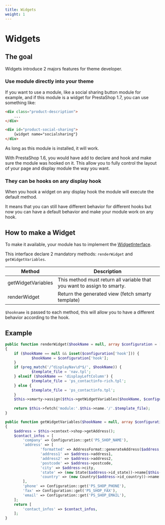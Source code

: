 ```yaml
---
title: Widgets
weight: 1
---
```


Widgets
=======

The goal
--------

Widgets introduce 2 majors features for theme developer.

### Use module directly into your theme

If you want to use a module, like a social sharing button module for example, and if this module is a widget for PrestaShop 1.7, you can use something like:

```html
<div class="product-description">
    ...
</div>

<div id="product-social-sharing">
    {widget name="socialsharing"}
</div>
```

As long as this module is installed, it will work.

With PrestaShop 1.6, you would have add to declare and hook and make sure the module was hooked on it.
This allow you to fully control the layout of your page and display module the way you want.

### They can be hooks on any display hook

When you hook a widget on any display hook the module will execute the default method.

It means that you can still have different behavior for different hooks but now you can have a default behavior and make your module work on any hook.

How to make a Widget
--------------------

To make it available, your module has to implement the [WidgetInterface](https://github.com/PrestaShop/PrestaShop/blob/develop/src/Core/Module/WidgetInterface.php).

This interface declare 2 mandatory methods: `renderWidget` and `getWidgetVariables`.

  Method               | Description
  -------------------- |-------------------------------------------------------------------------
  getWidgetVariables   | This method must return all variable that you want to assign to smarty.
  renderWidget         | Return the generated view (fetch smarty template)

`$hookname` is passed to each method, this will allow you to have a different behavior according to the hook.

Example
-------

```php
public function renderWidget($hookName = null, array $configuration = [])
{
    if ($hookName == null && isset($configuration['hook'])) {
            $hookName = $configuration['hook'];
    }
    if (preg_match('/^displayNav\d*$/', $hookName)) {
            $template_file = 'nav.tpl';
    } elseif ($hookName == 'displayLeftColumn') {
            $template_file = 'ps_contactinfo-rich.tpl';
    } else {
            $template_file = 'ps_contactinfo.tpl';
    }
    $this->smarty->assign($this->getWidgetVariables($hookName, $configuration));
    
    return $this->fetch('module:'.$this->name.'/'.$template_file);
}

public function getWidgetVariables($hookName = null, array $configuration = [])
{
    $address = $this->context->shop->getAddress();
    $contact_infos = [
        'company' => Configuration::get('PS_SHOP_NAME'),
        'address' => [
                'formatted' => AddressFormat::generateAddress($address, array(), '<br />'),
                'address1' => $address->address1,
                'address2' => $address->address2,
                'postcode' => $address->postcode,
                'city' => $address->city,
                'state' => (new State($address->id_state))->name[$this->context->language->id],
                'country' => (new Country($address->id_country))->name[$this->context->language->id],
        ],
        'phone' => Configuration::get('PS_SHOP_PHONE'),
        'fax' => Configuration::get('PS_SHOP_FAX'),
        'email' => Configuration::get('PS_SHOP_EMAIL'),
    ];
    return [
        'contact_infos' => $contact_infos,
    ];
}
```
